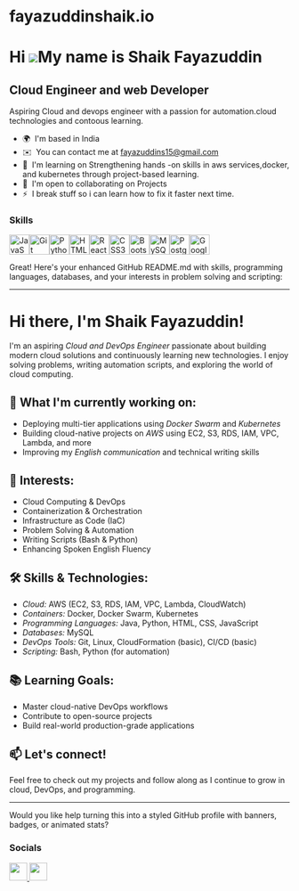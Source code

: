# fayazuddinshaik.io
Hi ![](https://user-images.githubusercontent.com/18350557/176309783-0785949b-9127-417c-8b55-ab5a4333674e.gif)My name is Shaik Fayazuddin
========================================================================================================================================

Cloud Engineer and web Developer
--------------------------------

Aspiring Cloud and devops engineer with a passion for automation.cloud technologies and contoous learning.

* 🌍  I'm based in India
* ✉️  You can contact me at [fayazuddins15@gmail.com](mailto:fayazuddins15@gmail.com)
* 🧠  I'm learning on Strengthening hands -on skills in aws services,docker, and kubernetes through project-based learning.
* 🤝  I'm open to collaborating on Projects
* ⚡  I break stuff so i can learn how to fix it faster next time.

### Skills


<p align="left">
<a href="https://developer.mozilla.org/en-US/docs/Web/JavaScript" target="_blank" rel="noreferrer"><img src="https://raw.githubusercontent.com/danielcranney/readme-generator/main/public/icons/skills/javascript-colored.svg" width="36" height="36" alt="JavaScript" /></a><a href="https://git-scm.com/" target="_blank" rel="noreferrer"><img src="https://raw.githubusercontent.com/danielcranney/readme-generator/main/public/icons/skills/git-colored.svg" width="36" height="36" alt="Git" /></a><a href="https://www.python.org/" target="_blank" rel="noreferrer"><img src="https://raw.githubusercontent.com/danielcranney/readme-generator/main/public/icons/skills/python-colored.svg" width="36" height="36" alt="Python" /></a><a href="https://developer.mozilla.org/en-US/docs/Glossary/HTML5" target="_blank" rel="noreferrer"><img src="https://raw.githubusercontent.com/danielcranney/readme-generator/main/public/icons/skills/html5-colored.svg" width="36" height="36" alt="HTML5" /></a><a href="https://reactjs.org/" target="_blank" rel="noreferrer"><img src="https://raw.githubusercontent.com/danielcranney/readme-generator/main/public/icons/skills/react-colored.svg" width="36" height="36" alt="React" /></a><a href="https://www.w3.org/TR/CSS/#css" target="_blank" rel="noreferrer"><img src="https://raw.githubusercontent.com/danielcranney/readme-generator/main/public/icons/skills/css3-colored.svg" width="36" height="36" alt="CSS3" /></a><a href="https://getbootstrap.com/" target="_blank" rel="noreferrer"><img src="https://raw.githubusercontent.com/danielcranney/readme-generator/main/public/icons/skills/bootstrap-colored.svg" width="36" height="36" alt="Bootstrap" /></a><a href="https://www.mysql.com/" target="_blank" rel="noreferrer"><img src="https://raw.githubusercontent.com/danielcranney/readme-generator/main/public/icons/skills/mysql-colored.svg" width="36" height="36" alt="MySQL" /></a><a href="https://www.postgresql.org/" target="_blank" rel="noreferrer"><img src="https://raw.githubusercontent.com/danielcranney/readme-generator/main/public/icons/skills/postgresql-colored.svg" width="36" height="36" alt="PostgreSQL" /></a><a href="https://cloud.google.com/" target="_blank" rel="noreferrer"><img src="https://raw.githubusercontent.com/danielcranney/readme-generator/main/public/icons/skills/googlecloud-colored.svg" width="36" height="36" alt="Google Cloud" /></a>
</p>



Great! Here's your enhanced GitHub README.md with skills, programming languages, databases, and your interests in problem solving and scripting:


---

# Hi there, I'm Shaik Fayazuddin!

I'm an aspiring *Cloud and DevOps Engineer* passionate about building modern cloud solutions and continuously learning new technologies. I enjoy solving problems, writing automation scripts, and exploring the world of cloud computing.

## 🚀 What I'm currently working on:
- Deploying multi-tier applications using *Docker Swarm* and *Kubernetes*
- Building cloud-native projects on *AWS* using EC2, S3, RDS, IAM, VPC, Lambda, and more
- Improving my *English communication* and technical writing skills

## 🎯 Interests:
- Cloud Computing & DevOps
- Containerization & Orchestration
- Infrastructure as Code (IaC)
- Problem Solving & Automation
- Writing Scripts (Bash & Python)
- Enhancing Spoken English Fluency

## 🛠 Skills & Technologies:
- *Cloud:* AWS (EC2, S3, RDS, IAM, VPC, Lambda, CloudWatch)
- *Containers:* Docker, Docker Swarm, Kubernetes
- *Programming Languages:* Java, Python, HTML, CSS, JavaScript
- *Databases:* MySQL
- *DevOps Tools:* Git, Linux, CloudFormation (basic), CI/CD (basic)
- *Scripting:* Bash, Python (for automation)

## 📚 Learning Goals:
- Master cloud-native DevOps workflows
- Contribute to open-source projects
- Build real-world production-grade applications

## 📫 Let's connect!
Feel free to check out my projects and follow along as I continue to grow in cloud, DevOps, and programming.


---

Would you like help turning this into a styled GitHub profile with banners, badges, or animated stats?

### Socials

<p align="left"> <a href="https://www.github.com/Shaik Fayazuddin" target="_blank" rel="noreferrer"> <picture> <source media="(prefers-color-scheme: dark)" srcset="https://raw.githubusercontent.com/danielcranney/readme-generator/main/public/icons/socials/github-dark.svg" /> <source media="(prefers-color-scheme: light)" srcset="https://raw.githubusercontent.com/danielcranney/readme-generator/main/public/icons/socials/github.svg" /> <img src="https://raw.githubusercontent.com/danielcranney/readme-generator/main/public/icons/socials/github.svg" width="32" height="32" /> </picture> </a> <a href="https://www.linkedin.com/in/shaik-fayazuddin-a1556922b/" target="_blank" rel="noreferrer"> <picture> <source media="(prefers-color-scheme: dark)" srcset="https://raw.githubusercontent.com/danielcranney/readme-generator/main/public/icons/socials/linkedin-dark.svg" /> <source media="(prefers-color-scheme: light)" srcset="https://raw.githubusercontent.com/danielcranney/readme-generator/main/public/icons/socials/linkedin.svg" /> <img src="https://raw.githubusercontent.com/danielcranney/readme-generator/main/public/icons/socials/linkedin.svg" width="32" height="32" /> </picture> </a></p>

